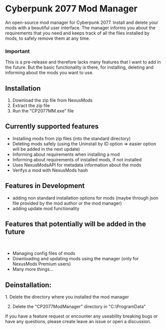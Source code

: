 # Cyberpunk 2077 Mod Manager
An open-source mod manager for Cyberpunk 2077. Install and delete your mods with a beautiful user interface. The manager informs you about the requirements that you need and keeps track of all the files installed by mods, to safely remove them at any time.

### Important
This is a pre-release and therefore lacks many features that I want to add in the future.
But the basic functionality is there, for installing, deleting and informing about the mods you want to use.

## Installation
1. Download the zip file from NexusMods
2. Extract the zip file
3. Run the "CP2077MM.exe" file


## Currently supported features
- Installing mods from zip files (into the standard directory)
- Deleting mods safely (using the Uninstall by ID option => easier option will be added in the next update)
- Informing about requirements when installing a mod
- Informing about requirements of installed mods, if not installed
- Uses NexusModsAPI for metadata information about the mods
- Verifys a mod with NexusMods hash

## Features in Development
+ adding non standard installation options for mods (maybe through json file provided by the mod author or the mod manager)
+ adding update mod functionality

## Features that potentially will be added in the future
﻿
 - Managing config files of mods
- Downloading and updating mods using the manager (only for NexusMods Premium users)
- Many more things...

## Deinstallation:
﻿1. Delete the directory where you installed the mod manager

2. Delete the "CP2077ModManager" directory in "C:\ProgramData\"

If you have a feature request or encounter any useability breaking bugs or have any questions, please create leave an issue or open a discussion.
